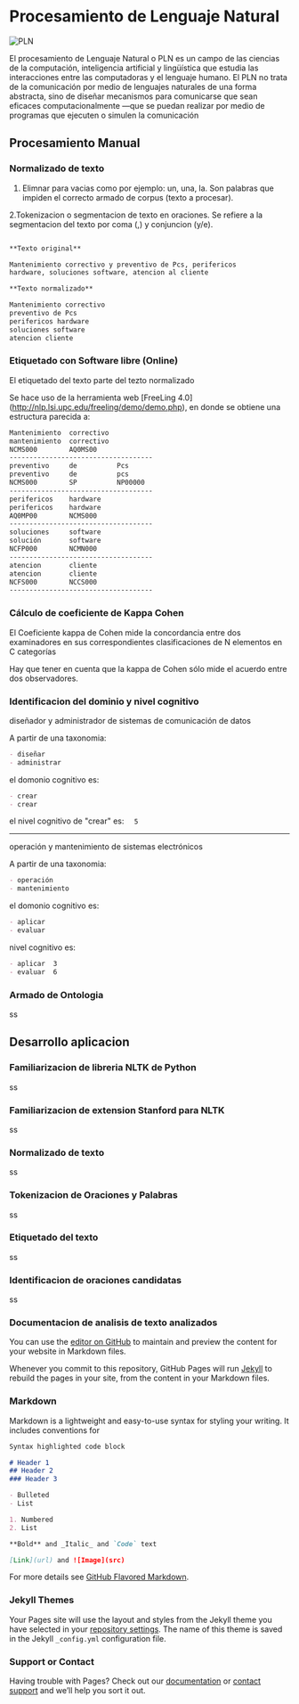 # Procesamiento de Lenguaje Natural

![PLN](https://encrypted-tbn2.gstatic.com/images?q=tbn:ANd9GcTMSPSC0ooQpZVdv71LEvR3RMilxk3UGeLEVgZ2rwA6sg5jNdiC)

El procesamiento de Lenguaje Natural o PLN es un campo de las ciencias de la computación, inteligencia artificial y lingüística que estudia las interacciones entre las computadoras y el lenguaje humano. El PLN no trata de la comunicación por medio de lenguajes naturales de una forma abstracta, sino de diseñar mecanismos para comunicarse que sean eficaces computacionalmente —que se puedan realizar por medio de programas que ejecuten o simulen la comunicación

## Procesamiento Manual

### Normalizado de texto

 1. Elimnar para vacias como por ejemplo: un, una, la. Son palabras que impiden el correcto armado de corpus (texto a procesar).
 
 2.Tokenizacion o segmentacion de texto en oraciones. Se refiere a la segmentacion del texto por coma (,) y conjuncion (y/e).
 
```markdown

**Texto original**

Mantenimiento correctivo y preventivo de Pcs, perifericos
hardware, soluciones software, atencion al cliente

**Texto normalizado**

Mantenimiento correctivo
preventivo de Pcs
perifericos hardware
soluciones software
atencion cliente
```

### Etiquetado con Software libre (Online)

El etiquetado del texto parte del tezto normalizado

Se hace uso de la herramienta web [FreeLing 4.0] (http://nlp.lsi.upc.edu/freeling/demo/demo.php), en donde se obtiene una estructura parecida a:

```markdown
Mantenimiento  correctivo
mantenimiento  correctivo
NCMS000        AQ0MS00
------------------------------------
preventivo     de          Pcs
preventivo     de          pcs
NCMS000        SP          NP00000
------------------------------------
perifericos    hardware
perifericos    hardware
AQ0MP00        NCMS000
------------------------------------
soluciones     software
solución       software
NCFP000        NCMN000
------------------------------------
atencion       cliente
atencion       cliente
NCFS000        NCCS000
------------------------------------
```

### Cálculo de coeficiente de Kappa Cohen

El Coeficiente kappa de Cohen mide la concordancia entre dos examinadores en sus correspondientes clasificaciones de N elementos en C categorías

Hay que tener en cuenta que la kappa de Cohen sólo mide el acuerdo entre dos observadores.

### Identificacion del dominio y nivel cognitivo
 
diseñador y administrador de sistemas de comunicación de datos

A partir de una taxonomia:

```markdown
- diseñar
- administrar
```

el domonio cognitivo es:

```markdown
- crear
- crear
```

el nivel cognitivo de "crear" es: ```  5```

************************************

operación y mantenimiento de sistemas electrónicos


A partir de una taxonomia:

```markdown
- operación 
- mantenimiento
```

el domonio cognitivo es:

```markdown
- aplicar
- evaluar
```

nivel cognitivo es:

```markdown
- aplicar  3
- evaluar  6
```

### Armado de Ontologia

ss

## Desarrollo aplicacion

### Familiarizacion de libreria NLTK de Python

ss

### Familiarizacion de extension Stanford para NLTK

ss

### Normalizado de texto

ss

### Tokenizacion de Oraciones y Palabras

ss

### Etiquetado del texto

ss

### Identificacion de oraciones candidatas

ss

### Documentacion de analisis de texto analizados  


You can use the [editor on GitHub](https://github.com/jpmartinez91/GP-2.2/edit/master/index.md) to maintain and preview the content for your website in Markdown files.

Whenever you commit to this repository, GitHub Pages will run [Jekyll](https://jekyllrb.com/) to rebuild the pages in your site, from the content in your Markdown files.

### Markdown

Markdown is a lightweight and easy-to-use syntax for styling your writing. It includes conventions for

```markdown
Syntax highlighted code block

# Header 1
## Header 2
### Header 3

- Bulleted
- List

1. Numbered 
2. List

**Bold** and _Italic_ and `Code` text

[Link](url) and ![Image](src)
```

For more details see [GitHub Flavored Markdown](https://guides.github.com/features/mastering-markdown/).

### Jekyll Themes

Your Pages site will use the layout and styles from the Jekyll theme you have selected in your [repository settings](https://github.com/jpmartinez91/GP-2.2/settings). The name of this theme is saved in the Jekyll `_config.yml` configuration file.

### Support or Contact

Having trouble with Pages? Check out our [documentation](https://help.github.com/categories/github-pages-basics/) or [contact support](https://github.com/contact) and we’ll help you sort it out.
